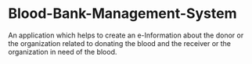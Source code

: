 # Blood-Bank-Management-System
An application which helps to create an e-Information about the donor or the organization related to donating the blood and the receiver or the organization in need of the blood.
